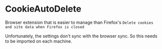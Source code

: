 # CookieAutoDelete

Browser extension that is easier to manage than Firefox's `Delete cookies and site data when Firefox is closed`

Unfortunately, the settings don't sync with the browser sync. So this needs to be imported on each machine.

